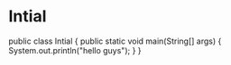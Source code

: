 # Intial
public class Intial
{
    public static void main(String[] args)
    {
        System.out.println("hello guys");
    }
}